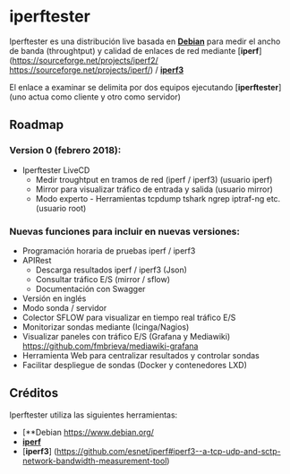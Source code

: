 # iperftester

Iperftester es una distribución live basada en [**Debian**](https://www.debian.org/) para medir el ancho de banda (throughtput) y calidad de enlaces de red mediante [**iperf**](https://sourceforge.net/projects/iperf2/ https://sourceforge.net/projects/iperf/) / [**iperf3**](https://github.com/esnet/iperf#iperf3--a-tcp-udp-and-sctp-network-bandwidth-measurement-tool) 

El enlace a examinar se delimita por dos equipos ejecutando [**iperftester**]  (uno actua como cliente y otro como servidor)

## Roadmap

### Version 0 (febrero 2018):

- Iperftester LiveCD
   - Medir troughtput en tramos de red (iperf / iperf3)			            (usuario iperf)
   - Mirror para visualizar tráfico de entrada y salida 		               (usuario mirror)
   - Modo experto - Herramientas tcpdump tshark ngrep iptraf-ng etc. 	   (usuario root)

### Nuevas funciones para incluir en nuevas versiones:

- Programación horaria de pruebas iperf / iperf3
- APIRest
   - Descarga resultados iperf / iperf3 (Json)
   - Consultar tráfico E/S (mirror / sflow) 
   - Documentación con Swagger
- Versión en inglés
- Modo sonda / servidor
- Colector SFLOW para visualizar en tiempo real tráfico E/S
- Monitorizar sondas mediante (Icinga/Nagios)
- Visualizar paneles con tráfico E/S (Grafana y Mediawiki)
  https://github.com/fmbrieva/mediawiki-grafana
- Herramienta Web para centralizar resultados y controlar sondas
- Facilitar despliegue de sondas (Docker y contenedores LXD)


## Créditos

Iperftester utiliza las siguientes herramientas:
- [**Debian https://www.debian.org/
- [**iperf**](https://sourceforge.net/projects/iperf2/)
- [**iperf3**] (https://github.com/esnet/iperf#iperf3--a-tcp-udp-and-sctp-network-bandwidth-measurement-tool)


